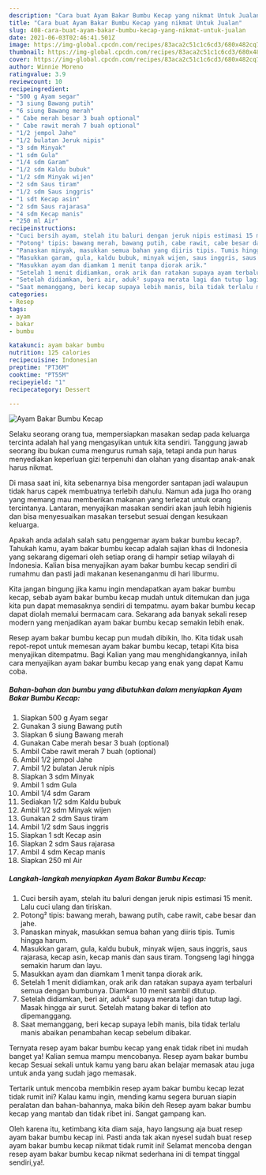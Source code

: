```yaml
---
description: "Cara buat Ayam Bakar Bumbu Kecap yang nikmat Untuk Jualan"
title: "Cara buat Ayam Bakar Bumbu Kecap yang nikmat Untuk Jualan"
slug: 408-cara-buat-ayam-bakar-bumbu-kecap-yang-nikmat-untuk-jualan
date: 2021-06-03T02:46:41.501Z
image: https://img-global.cpcdn.com/recipes/83aca2c51c1c6cd3/680x482cq70/ayam-bakar-bumbu-kecap-foto-resep-utama.jpg
thumbnail: https://img-global.cpcdn.com/recipes/83aca2c51c1c6cd3/680x482cq70/ayam-bakar-bumbu-kecap-foto-resep-utama.jpg
cover: https://img-global.cpcdn.com/recipes/83aca2c51c1c6cd3/680x482cq70/ayam-bakar-bumbu-kecap-foto-resep-utama.jpg
author: Winnie Moreno
ratingvalue: 3.9
reviewcount: 10
recipeingredient:
- "500 g Ayam segar"
- "3 siung Bawang putih"
- "6 siung Bawang merah"
- " Cabe merah besar 3 buah optional"
- " Cabe rawit merah 7 buah optional"
- "1/2 jempol Jahe"
- "1/2 bulatan Jeruk nipis"
- "3 sdm Minyak"
- "1 sdm Gula"
- "1/4 sdm Garam"
- "1/2 sdm Kaldu bubuk"
- "1/2 sdm Minyak wijen"
- "2 sdm Saus tiram"
- "1/2 sdm Saus inggris"
- "1 sdt Kecap asin"
- "2 sdm Saus rajarasa"
- "4 sdm Kecap manis"
- "250 ml Air"
recipeinstructions:
- "Cuci bersih ayam, stelah itu baluri dengan jeruk nipis estimasi 15 menit. Lalu cuci ulang dan tiriskan."
- "Potong² tipis: bawang merah, bawang putih, cabe rawit, cabe besar dan jahe."
- "Panaskan minyak, masukkan semua bahan yang diiris tipis. Tumis hingga harum."
- "Masukkan garam, gula, kaldu bubuk, minyak wijen, saus inggris, saus rajarasa, kecap asin, kecap manis dan saus tiram. Tongseng lagi hingga semakin harum dan layu."
- "Masukkan ayam dan diamkam 1 menit tanpa diorak arik."
- "Setelah 1 menit didiamkan, orak arik dan ratakan supaya ayam terbaluri semua dengan bumbunya. Diamkan 10 menit sambil ditutup."
- "Setelah didiamkan, beri air, aduk² supaya merata lagi dan tutup lagi. Masak hingga air surut. Setelah matang bakar di teflon ato dipemanggang."
- "Saat memanggang, beri kecap supaya lebih manis, bila tidak terlalu manis abaikan penambahan kecap sebelum dibakar."
categories:
- Resep
tags:
- ayam
- bakar
- bumbu

katakunci: ayam bakar bumbu 
nutrition: 125 calories
recipecuisine: Indonesian
preptime: "PT36M"
cooktime: "PT55M"
recipeyield: "1"
recipecategory: Dessert

---
```



![Ayam Bakar Bumbu Kecap](https://img-global.cpcdn.com/recipes/83aca2c51c1c6cd3/680x482cq70/ayam-bakar-bumbu-kecap-foto-resep-utama.jpg)

Selaku seorang orang tua, mempersiapkan masakan sedap pada keluarga tercinta adalah hal yang mengasyikan untuk kita sendiri. Tanggung jawab seorang ibu bukan cuma mengurus rumah saja, tetapi anda pun harus menyediakan keperluan gizi terpenuhi dan olahan yang disantap anak-anak harus nikmat.

Di masa  saat ini, kita sebenarnya bisa mengorder santapan jadi walaupun tidak harus capek membuatnya terlebih dahulu. Namun ada juga lho orang yang memang mau memberikan makanan yang terlezat untuk orang tercintanya. Lantaran, menyajikan masakan sendiri akan jauh lebih higienis dan bisa menyesuaikan masakan tersebut sesuai dengan kesukaan keluarga. 



Apakah anda adalah salah satu penggemar ayam bakar bumbu kecap?. Tahukah kamu, ayam bakar bumbu kecap adalah sajian khas di Indonesia yang sekarang digemari oleh setiap orang di hampir setiap wilayah di Indonesia. Kalian bisa menyajikan ayam bakar bumbu kecap sendiri di rumahmu dan pasti jadi makanan kesenanganmu di hari liburmu.

Kita jangan bingung jika kamu ingin mendapatkan ayam bakar bumbu kecap, sebab ayam bakar bumbu kecap mudah untuk ditemukan dan juga kita pun dapat memasaknya sendiri di tempatmu. ayam bakar bumbu kecap dapat diolah memalui bermacam cara. Sekarang ada banyak sekali resep modern yang menjadikan ayam bakar bumbu kecap semakin lebih enak.

Resep ayam bakar bumbu kecap pun mudah dibikin, lho. Kita tidak usah repot-repot untuk memesan ayam bakar bumbu kecap, tetapi Kita bisa menyajikan ditempatmu. Bagi Kalian yang mau menghidangkannya, inilah cara menyajikan ayam bakar bumbu kecap yang enak yang dapat Kamu coba.

<!--inarticleads1-->

##### Bahan-bahan dan bumbu yang dibutuhkan dalam menyiapkan Ayam Bakar Bumbu Kecap:

1. Siapkan 500 g Ayam segar
1. Gunakan 3 siung Bawang putih
1. Siapkan 6 siung Bawang merah
1. Gunakan  Cabe merah besar 3 buah (optional)
1. Ambil  Cabe rawit merah 7 buah (optional)
1. Ambil 1/2 jempol Jahe
1. Ambil 1/2 bulatan Jeruk nipis
1. Siapkan 3 sdm Minyak
1. Ambil 1 sdm Gula
1. Ambil 1/4 sdm Garam
1. Sediakan 1/2 sdm Kaldu bubuk
1. Ambil 1/2 sdm Minyak wijen
1. Gunakan 2 sdm Saus tiram
1. Ambil 1/2 sdm Saus inggris
1. Siapkan 1 sdt Kecap asin
1. Siapkan 2 sdm Saus rajarasa
1. Ambil 4 sdm Kecap manis
1. Siapkan 250 ml Air




<!--inarticleads2-->

##### Langkah-langkah menyiapkan Ayam Bakar Bumbu Kecap:

1. Cuci bersih ayam, stelah itu baluri dengan jeruk nipis estimasi 15 menit. Lalu cuci ulang dan tiriskan.
1. Potong² tipis: bawang merah, bawang putih, cabe rawit, cabe besar dan jahe.
1. Panaskan minyak, masukkan semua bahan yang diiris tipis. Tumis hingga harum.
1. Masukkan garam, gula, kaldu bubuk, minyak wijen, saus inggris, saus rajarasa, kecap asin, kecap manis dan saus tiram. Tongseng lagi hingga semakin harum dan layu.
1. Masukkan ayam dan diamkam 1 menit tanpa diorak arik.
1. Setelah 1 menit didiamkan, orak arik dan ratakan supaya ayam terbaluri semua dengan bumbunya. Diamkan 10 menit sambil ditutup.
1. Setelah didiamkan, beri air, aduk² supaya merata lagi dan tutup lagi. Masak hingga air surut. Setelah matang bakar di teflon ato dipemanggang.
1. Saat memanggang, beri kecap supaya lebih manis, bila tidak terlalu manis abaikan penambahan kecap sebelum dibakar.




Ternyata resep ayam bakar bumbu kecap yang enak tidak ribet ini mudah banget ya! Kalian semua mampu mencobanya. Resep ayam bakar bumbu kecap Sesuai sekali untuk kamu yang baru akan belajar memasak atau juga untuk anda yang sudah jago memasak.

Tertarik untuk mencoba membikin resep ayam bakar bumbu kecap lezat tidak rumit ini? Kalau kamu ingin, mending kamu segera buruan siapin peralatan dan bahan-bahannya, maka bikin deh Resep ayam bakar bumbu kecap yang mantab dan tidak ribet ini. Sangat gampang kan. 

Oleh karena itu, ketimbang kita diam saja, hayo langsung aja buat resep ayam bakar bumbu kecap ini. Pasti anda tak akan nyesel sudah buat resep ayam bakar bumbu kecap nikmat tidak rumit ini! Selamat mencoba dengan resep ayam bakar bumbu kecap nikmat sederhana ini di tempat tinggal sendiri,ya!.

